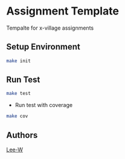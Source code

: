 # Assignment Template

Tempalte for x-village assignments

## Setup Environment

```sh
make init
```


## Run Test

```sh
make test
```

- Run test with coverage

```sh
make cov
```

## Authors
[Lee-W](https://github.com/Lee-W)